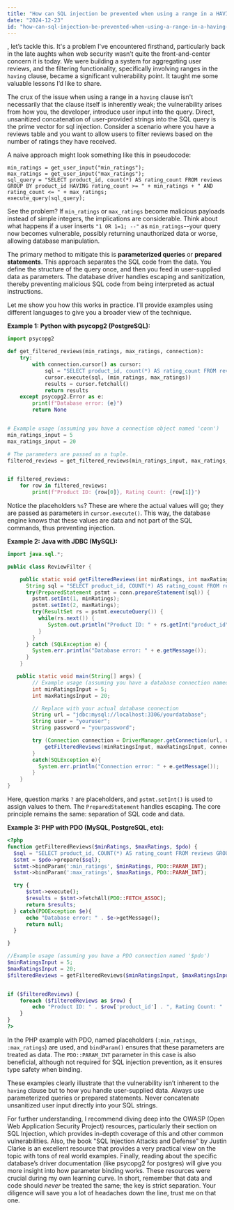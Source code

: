 ```yaml
---
title: "How can SQL injection be prevented when using a range in a HAVING clause?"
date: "2024-12-23"
id: "how-can-sql-injection-be-prevented-when-using-a-range-in-a-having-clause"
---
```


, let’s tackle this. It's a problem I've encountered firsthand, particularly back in the late aughts when web security wasn’t quite the front-and-center concern it is today. We were building a system for aggregating user reviews, and the filtering functionality, specifically involving ranges in the `having` clause, became a significant vulnerability point. It taught me some valuable lessons I’d like to share.

The crux of the issue when using a range in a `having` clause isn't necessarily that the clause itself is inherently weak; the vulnerability arises from how you, the developer, introduce user input into the query. Direct, unsanitized concatenation of user-provided strings into the SQL query is the prime vector for sql injection. Consider a scenario where you have a reviews table and you want to allow users to filter reviews based on the number of ratings they have received.

A naive approach might look something like this in pseudocode:

```pseudocode
min_ratings = get_user_input("min_ratings");
max_ratings = get_user_input("max_ratings");
sql_query = "SELECT product_id, count(*) AS rating_count FROM reviews GROUP BY product_id HAVING rating_count >= " + min_ratings + " AND rating_count <= " + max_ratings;
execute_query(sql_query);
```

See the problem? If `min_ratings` or `max_ratings` become malicious payloads instead of simple integers, the implications are considerable. Think about what happens if a user inserts `"1 OR 1=1; --"` as `min_ratings`--your query now becomes vulnerable, possibly returning unauthorized data or worse, allowing database manipulation.

The primary method to mitigate this is **parameterized queries** or **prepared statements**. This approach separates the SQL code from the data. You define the structure of the query once, and then you feed in user-supplied data as parameters. The database driver handles escaping and sanitization, thereby preventing malicious SQL code from being interpreted as actual instructions.

Let me show you how this works in practice. I’ll provide examples using different languages to give you a broader view of the technique.

**Example 1: Python with psycopg2 (PostgreSQL):**

```python
import psycopg2

def get_filtered_reviews(min_ratings, max_ratings, connection):
    try:
        with connection.cursor() as cursor:
            sql = "SELECT product_id, count(*) AS rating_count FROM reviews GROUP BY product_id HAVING rating_count >= %s AND rating_count <= %s"
            cursor.execute(sql, (min_ratings, max_ratings))
            results = cursor.fetchall()
            return results
    except psycopg2.Error as e:
        print(f"Database error: {e}")
        return None


# Example usage (assuming you have a connection object named 'conn')
min_ratings_input = 5
max_ratings_input = 20

# The parameters are passed as a tuple.
filtered_reviews = get_filtered_reviews(min_ratings_input, max_ratings_input, conn)


if filtered_reviews:
    for row in filtered_reviews:
        print(f"Product ID: {row[0]}, Rating Count: {row[1]}")
```
Notice the placeholders `%s`? These are where the actual values will go; they are passed as parameters in `cursor.execute()`. This way, the database engine knows that these values are data and not part of the SQL commands, thus preventing injection.

**Example 2: Java with JDBC (MySQL):**

```java
import java.sql.*;

public class ReviewFilter {

    public static void getFilteredReviews(int minRatings, int maxRatings, Connection conn) {
      String sql = "SELECT product_id, COUNT(*) AS rating_count FROM reviews GROUP BY product_id HAVING rating_count >= ? AND rating_count <= ?";
      try(PreparedStatement pstmt = conn.prepareStatement(sql)) {
        pstmt.setInt(1, minRatings);
        pstmt.setInt(2, maxRatings);
        try(ResultSet rs = pstmt.executeQuery()) {
          while(rs.next()) {
             System.out.println("Product ID: " + rs.getInt("product_id") + ", Rating Count: " + rs.getInt("rating_count"));
          }
        }
      } catch (SQLException e) {
        System.err.println("Database error: " + e.getMessage());
      }
    }

   public static void main(String[] args) {
        // Example usage (assuming you have a database connection named 'connection')
        int minRatingsInput = 5;
        int maxRatingsInput = 20;

        // Replace with your actual database connection
        String url = "jdbc:mysql://localhost:3306/yourdatabase";
        String user = "youruser";
        String password = "yourpassword";

        try (Connection connection = DriverManager.getConnection(url, user, password)){
            getFilteredReviews(minRatingsInput, maxRatingsInput, connection);
        }
        catch(SQLException e){
          System.err.println("Connection error: " + e.getMessage());
        }
    }
}
```

Here, question marks `?` are placeholders, and `pstmt.setInt()` is used to assign values to them. The `PreparedStatement` handles escaping. The core principle remains the same: separation of SQL code and data.

**Example 3: PHP with PDO (MySQL, PostgreSQL, etc):**

```php
<?php
function getFilteredReviews($minRatings, $maxRatings, $pdo) {
  $sql = "SELECT product_id, COUNT(*) AS rating_count FROM reviews GROUP BY product_id HAVING rating_count >= :min_ratings AND rating_count <= :max_ratings";
  $stmt = $pdo->prepare($sql);
  $stmt->bindParam(':min_ratings', $minRatings, PDO::PARAM_INT);
  $stmt->bindParam(':max_ratings', $maxRatings, PDO::PARAM_INT);

  try {
      $stmt->execute();
      $results = $stmt->fetchAll(PDO::FETCH_ASSOC);
      return $results;
  } catch(PDOException $e){
      echo "Database error: " . $e->getMessage();
      return null;
  }

}

//Example usage (assuming you have a PDO connection named '$pdo')
$minRatingsInput = 5;
$maxRatingsInput = 20;
$filteredReviews = getFilteredReviews($minRatingsInput, $maxRatingsInput, $pdo);


if ($filteredReviews) {
    foreach ($filteredReviews as $row) {
        echo "Product ID: " . $row['product_id'] . ", Rating Count: " . $row['rating_count'] . "\n";
    }
}
?>
```
In the PHP example with PDO, named placeholders (`:min_ratings`, `:max_ratings`) are used, and `bindParam()` ensures that these parameters are treated as data. The `PDO::PARAM_INT` parameter in this case is also beneficial, although not required for SQL injection prevention, as it ensures type safety when binding.

These examples clearly illustrate that the vulnerability isn’t inherent to the `having` clause but to how you handle user-supplied data. Always use parameterized queries or prepared statements. Never concatenate unsanitized user input directly into your SQL strings.

For further understanding, I recommend diving deep into the OWASP (Open Web Application Security Project) resources, particularly their section on SQL Injection, which provides in-depth coverage of this and other common vulnerabilities. Also, the book "SQL Injection Attacks and Defense" by Justin Clarke is an excellent resource that provides a very practical view on the topic with tons of real world examples. Finally, reading about the specific database’s driver documentation (like psycopg2 for postgres) will give you more insight into how parameter binding works. These resources were crucial during my own learning curve. In short, remember that data and code should *never* be treated the same; the key is strict separation. Your diligence will save you a lot of headaches down the line, trust me on that one.
